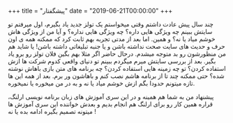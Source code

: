 +++
title = "پیشگفتار"
date = "2019-06-21T00:00:00"
+++


چند سال پیش عادت داشتم وقتی میخواستم یک تولز جدید یاد بگیرم، اول میرفتم تو سایتش ببینم چه ویژگی هایی داره؟ چه ویژگی هایی نداره؟ و آیا من از ویژگی هاش خوشم میاد یا نه؟ و همین. اما بعد از مدتی تجربه بهم ثابت کرد که ممکنه همه ی اون حرف و حدیث های سایت صحت نداشته باشن و یا جنبه تبلیغاتی داشته باشن! <bold> یا شاید هم من منظورشون رو بد متوجه میشدم. </bold>
درحال حاضر اگر مثلا بهم بگین فلان تولز رو برو یاد بگیر. بعد از بررسی سایتش میرم میگردم ببینم تو دنیای واقعی کدوم شرکت ها ازش استفاده کردن؟ تو چه زمینه هایی استفاده کردن؟ چه برنامه های متن بازی باهاش نوشته شده؟ حتی ممکنه چند تا از برنامه هاشم نصب کنم و باهاشون ور برم. بعد از همه این ها تازه میتونم حدودا بگم ازش خوشم میاد یا نه و به در من میخوره یا نمیخوره.

پیشنهاد من به شما هم همینه و در این سری آموزش های زبان برنامه نویسی ارلنگ، قراره همین کار رو برای ارلنگ هم انجام بدیم و بعدش خواننده این سری آموزش ها میتونه تصمیم بگیره ادامه بده یا نه !
